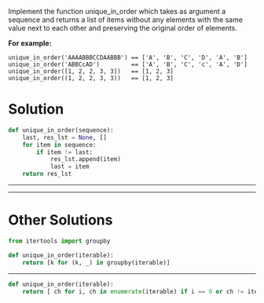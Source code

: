 Implement the function unique_in_order which takes as argument a sequence and returns a list of items without any elements with the same value next to each other and preserving the original order of elements.

**For example:**
```
unique_in_order('AAAABBBCCDAABBB') == ['A', 'B', 'C', 'D', 'A', 'B']
unique_in_order('ABBCcAD')         == ['A', 'B', 'C', 'c', 'A', 'D']
unique_in_order([1, 2, 2, 3, 3])   == [1, 2, 3]
unique_in_order((1, 2, 2, 3, 3))   == [1, 2, 3]
```

# Solution
```python
def unique_in_order(sequence):
    last, res_lst = None, []
    for item in sequence:
        if item != last:
            res_lst.append(item)
            last = item
    return res_lst
```
___
___
# Other Solutions
```python
from itertools import groupby

def unique_in_order(iterable):
    return [k for (k, _) in groupby(iterable)]
```
___
```python
def unique_in_order(iterable):
    return [ ch for i, ch in enumerate(iterable) if i == 0 or ch != iterable[i - 1] ]
```
